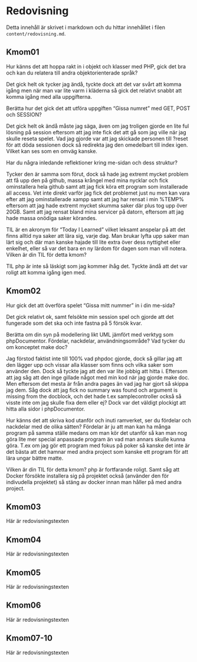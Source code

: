---
---
Redovisning
=========================

Detta innehåll är skrivet i markdown och du hittar innehållet i filen `content/redovisning.md`.



Kmom01
-------------------------

Hur känns det att hoppa rakt in i objekt och klasser med PHP, gick det bra och kan du relatera till andra objektorienterade språk?

Det gick helt ok tycker jag ändå, tyckte dock att det var svårt att komma igång men när man var lite varm i kläderna så gick det relativt snabbt att komma igång med alla uppgifterna.

Berätta hur det gick det att utföra uppgiften “Gissa numret” med GET, POST och SESSION?

Det gick helt ok ändå måste jag säga, även om jag troligen gjorde en lite ful lösning på session eftersom att jag inte fick det att gå som jag ville när jag skulle reseta spelet. Vad jag gjorde var att jag skickade personen till ?reset för att döda sessionen dock så redirekta jag den omedelbart till index igen. Vilket kan ses som en omväg kanske.

Har du några inledande reflektioner kring me-sidan och dess struktur?

Tycker den är samma som förut, dock så hade jag extremt mycket problem att få upp den på github, massa krångel med mina nycklar och fick ominstallera hela github samt att jag fick köra ett program som installerade all access. Vet inte direkt varför jag fick det problemet just nu men kan vara efter att jag ominstallerade xampp samt att jag har rensat i min %TEMP% eftersom att jag hade extremt mycket skumma saker där plus tog upp över 20GB. Samt att jag rensat bland mina servicer på datorn, eftersom att jag hade massa onödiga saker körandes.

TIL är en akronym för “Today I Learned” vilket leksamt anspelar på att det finns alltid nya saker att lära sig, varje dag. Man brukar lyfta upp saker man lärt sig och där man kanske hajade till lite extra över dess nyttighet eller enkelhet, eller så var det bara en ny lärdom för dagen som man vill notera.
Vilken är din TIL för detta kmom?

TIL php är inte så läskigt som jag kommer ihåg det. Tyckte ändå att det var roligt att komma igång igen med.


Kmom02
-------------------------

Hur gick det att överföra spelet “Gissa mitt nummer” in i din me-sida?

Det gick relativt ok, samt felsökte min session spel och gjorde att det fungerade som det ska och inte fastna på 5 försök kvar.

Berätta om din syn på modellering likt UML jämfört med verktyg som phpDocumentor. Fördelar, nackdelar, användningsområde? Vad tycker du om konceptet make doc?

Jag förstod faktist inte till 100% vad phpdoc gjorde, dock så gillar jag att den lägger upp och vissar alla klasser som finns och vilka saker som använder den. Dock så tyckte jag att den var lite jobbig att hitta i. Eftersom att jag såg att den inge gillade något med min kod när jag gjorde make doc. Men eftersom det mesta är från andra pages än vad jag har gjort så skippa jag dem. Såg dock att jag fick no summary was found och argument is missing from the docblock, och det hade t.ex samplecontroller också så visste inte om jag skulle fixa dem eller ej? Dock var det väldigt plockigt att hitta alla sidor i phpDocumentor.

Hur känns det att skriva kod utanför och inuti ramverket, ser du fördelar och nackdelar med de olika sätten?
Fördelar är ju att man kan ha många program på samma ställe medans om man kör det utanför så kan man nog göra lite mer special anpassade program än vad man annars skulle kunna göra. T.ex om jag gör ett program med fokus på poker så kanske det inte är det bästa att det hamnar med andra project som kanske ett program för att lära ungar bättre matte.

Vilken är din TIL för detta kmom?
php är fortfarande roligt. Samt såg att Docker försökte installera sig på projektet också (använder den för indivudella projektet) så stäng av docker innan man håller på med andra project.


Kmom03
-------------------------

Här är redovisningstexten



Kmom04
-------------------------

Här är redovisningstexten



Kmom05
-------------------------

Här är redovisningstexten



Kmom06
-------------------------

Här är redovisningstexten



Kmom07-10
-------------------------

Här är redovisningstexten
